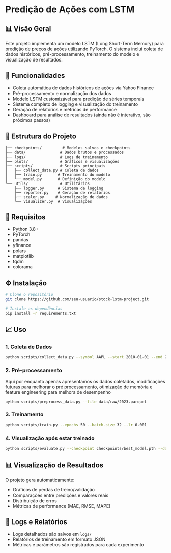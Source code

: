 # Predição de Ações com LSTM

## 📊 Visão Geral

Este projeto implementa um modelo LSTM (Long Short-Term Memory) para predição de preços de ações utilizando PyTorch. O sistema inclui coleta de dados históricos, pré-processamento, treinamento do modelo e visualização de resultados.

## 🚀 Funcionalidades

- Coleta automática de dados históricos de ações via Yahoo Finance
- Pré-processamento e normalização dos dados
- Modelo LSTM customizável para predição de séries temporais
- Sistema completo de logging e visualização do treinamento
- Geração de relatórios e métricas de performance
- Dashboard para análise de resultados (ainda não é interativo, são próximos passos)

## 📁 Estrutura do Projeto

```
├── checkpoints/         # Modelos salvos e checkpoints
├── data/               # Dados brutos e processados
├── logs/               # Logs de treinamento
├── plots/              # Gráficos e visualizações
├── scripts/            # Scripts principais
│   ├── collect_data.py # Coleta de dados
│   ├── train.py       # Treinamento do modelo
│   └── model.py       # Definição do modelo
└── utils/              # Utilitários
    ├── logger.py      # Sistema de logging
    ├── reporter.py    # Geração de relatórios
    ├── scaler.py     # Normalização de dados
    └── visualizer.py  # Visualizações
```

## 🔧 Requisitos

- Python 3.8+
- PyTorch
- pandas
- yfinance
- polars
- matplotlib
- tqdm
- colorama

## ⚙️ Instalação

```bash
# Clone o repositório
git clone https://github.com/seu-usuario/stock-lstm-project.git

# Instale as dependências
pip install -r requirements.txt
```

## 📈 Uso

### 1. Coleta de Dados

```bash
python scripts/collect_data.py --symbol AAPL --start 2010-01-01 --end 2023-12-31
```

### 2. Pré-processamento

Aqui por enquanto apenas apresentamos os dados coletados, modificações futuras para melhorar o pré processamento, otimização de memória e feature engineering para melhora de desempenho

```bash
python scripts/preprocess_data.py --file data/raw/2023.parquet
```

### 3. Treinamento

```bash
python scripts/train.py --epochs 50 --batch-size 32 --lr 0.001
```

### 4. Visualização após estar treinado

```bash
python scripts/evaluate.py --checkpoint checkpoints/best_model.pth --data_dir data/raw --output_dir plots
```

## 📊 Visualização de Resultados

O projeto gera automaticamente:

- Gráficos de perdas de treino/validação
- Comparações entre predições e valores reais
- Distribuição de erros
- Métricas de performance (MAE, RMSE, MAPE)

## 📝 Logs e Relatórios

- Logs detalhados são salvos em `logs/`
- Relatórios de treinamento em formato JSON
- Métricas e parâmetros são registrados para cada experimento
